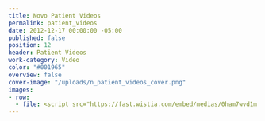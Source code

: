 ```yaml
---
title: Novo Patient Videos
permalink: patient_videos
date: 2012-12-17 00:00:00 -05:00
published: false
position: 12
header: Patient Videos
work-category: Video
color: "#001965"
overview: false
cover-image: "/uploads/n_patient_videos_cover.png"
images:
- row:
  - file: <script src="https://fast.wistia.com/embed/medias/0ham7wvd1m.jsonp" async></script><script src="https://fast.wistia.com/assets/external/E-v1.js" async></script><div class="wistia_responsive_padding" style="padding:56.25% 0 0 0;position:relative;"><div class="wistia_responsive_wrapper" style="height:100%;left:0;position:absolute;top:0;width:100%;"><div class="wistia_embed wistia_async_0ham7wvd1m videoFoam=true" style="height:100%;width:100%">&nbsp;</div></div></div>
---
```

